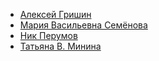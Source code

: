 * [Алексей Гришин](Алексей%20Гришин)
* [Мария Васильевна Семёнова](Мария%20Васильевна%20Семёнова)
* [Ник Перумов](Ник%20Перумов)
* [Татьяна В. Минина](Татьяна%20В.%20Минина)